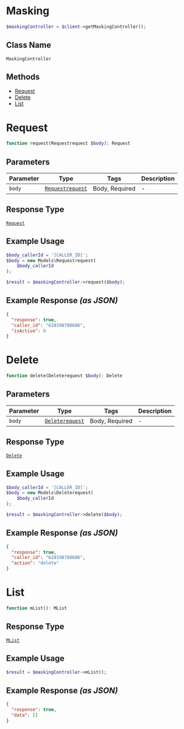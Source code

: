 # Masking

```php
$maskingController = $client->getMaskingController();
```

## Class Name

`MaskingController`

## Methods

* [Request](../../doc/controllers/masking.md#request)
* [Delete](../../doc/controllers/masking.md#delete)
* [List](../../doc/controllers/masking.md#list)


# Request

```php
function request(Requestrequest $body): Request
```

## Parameters

| Parameter | Type | Tags | Description |
|  --- | --- | --- | --- |
| `body` | [`Requestrequest`](../../doc/models/requestrequest.md) | Body, Required | - |

## Response Type

[`Request`](../../doc/models/request.md)

## Example Usage

```php
$body_callerId = '[CALLER_ID]';
$body = new Models\Requestrequest(
    $body_callerId
);

$result = $maskingController->request($body);
```

## Example Response *(as JSON)*

```json
{
  "response": true,
  "caller_id": "628198788686",
  "isActive": 0
}
```


# Delete

```php
function delete(Deleterequest $body): Delete
```

## Parameters

| Parameter | Type | Tags | Description |
|  --- | --- | --- | --- |
| `body` | [`Deleterequest`](../../doc/models/deleterequest.md) | Body, Required | - |

## Response Type

[`Delete`](../../doc/models/delete.md)

## Example Usage

```php
$body_callerId = '[CALLER_ID]';
$body = new Models\Deleterequest(
    $body_callerId
);

$result = $maskingController->delete($body);
```

## Example Response *(as JSON)*

```json
{
  "response": true,
  "caller_id": "628198788686",
  "action": "delete"
}
```


# List

```php
function mList(): MList
```

## Response Type

[`MList`](../../doc/models/m-list.md)

## Example Usage

```php
$result = $maskingController->mList();
```

## Example Response *(as JSON)*

```json
{
  "response": true,
  "data": []
}
```

